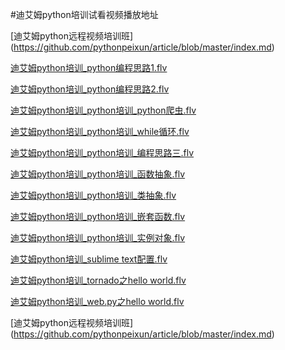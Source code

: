 #迪艾姆python培训试看视频播放地址

[迪艾姆python远程视频培训班] (https://github.com/pythonpeixun/article/blob/master/index.md)



[迪艾姆python培训_python编程思路1.flv ](http://www.tudou.com/programs/view/UJAiXBoakWM/)


[迪艾姆python培训_python编程思路2.flv ](http://www.tudou.com/programs/view/C2z57OT8GZk/)


[迪艾姆python培训_python培训_python爬虫.flv ](http://www.tudou.com/programs/view/SXgshk-sYbw/)


[迪艾姆python培训_python培训_while循环.flv](http://www.tudou.com/programs/view/hKW7VEmTDKg)


[迪艾姆python培训_python培训_编程思路三.flv](http://www.tudou.com/programs/view/q9X8jE3SwzA/)


[迪艾姆python培训_python培训_函数抽象.flv](http://v.youku.com/v_show/id_XNTI1NTIyODE2.html)


[迪艾姆python培训_python培训_类抽象.flv](http://www.tudou.com/programs/view/o4j54LUxnqY/)


[迪艾姆python培训_python培训_嵌套函数.flv](http://www.tudou.com/programs/view/rhY9GCpr1cc)


[迪艾姆python培训_python培训_实例对象.flv ](http://v.youku.com/v_show/id_XNjgxNjgxMTE2.html)


[迪艾姆python培训_sublime text配置.flv](http://v.youku.com/v_show/id_XNjgxNjgwNDU2.html)

[迪艾姆python培训_tornado之hello world.flv](http://v.youku.com/v_show/id_XNjgxNjgxOTA0.html)

[迪艾姆python培训_web.py之hello world.flv](http://v.youku.com/v_show/id_XNjgxNjgyNTMy.html)



[迪艾姆python远程视频培训班] (https://github.com/pythonpeixun/article/blob/master/index.md)








